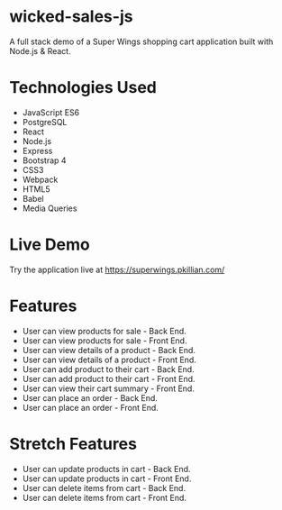 # wicked-sales-js
A full stack demo of a Super Wings shopping cart application built with Node.js & React.

# Technologies Used
- JavaScript ES6
- PostgreSQL
- React
- Node.js
- Express
- Bootstrap 4
- CSS3
- Webpack
- HTML5
- Babel
- Media Queries

# Live Demo
Try the application live at https://superwings.pkillian.com/

# Features
- User can view products for sale - Back End.
- User can view products for sale - Front End.
- User can view details of a product - Back End.
- User can view details of a product - Front End.
- User can add product to their cart - Back End.
- User can add product to their cart - Front End.
- User can view their cart summary - Front End.
- User can place an order - Back End.
- User can place an order - Front End.

# Stretch Features
- User can update products in cart - Back End.
- User can update products in cart - Front End.
- User can delete items from cart - Back End.
- User can delete items from cart - Front End.
